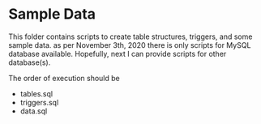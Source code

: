 # Sample Data

This folder contains scripts to create table structures, triggers, and some sample data. as per November 3th, 2020 there is only scripts for MySQL database available. Hopefully, next I can provide scripts for other database(s).

The order of execution should be
- tables.sql
- triggers.sql
- data.sql